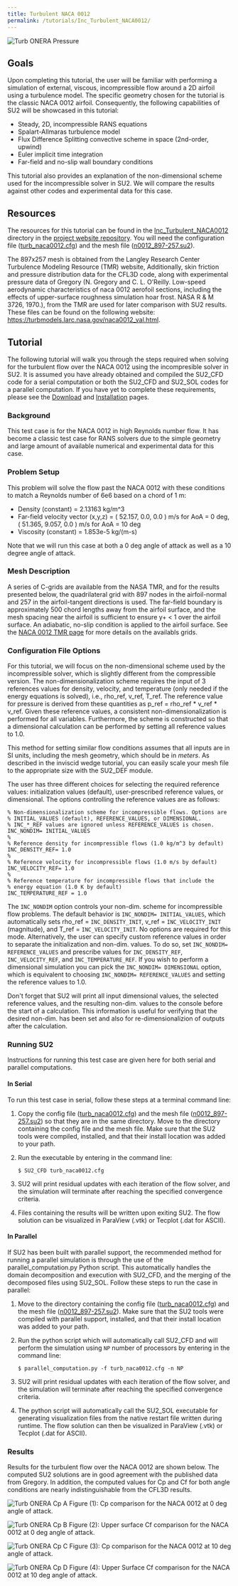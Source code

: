 ```yaml
---
title: Turbulent NACA 0012
permalink: /tutorials/Inc_Turbulent_NACA0012/
---
```


![Turb ONERA Pressure](../../Inc_Turbulent_NACA0012/images/n0012_cp_AoA10deg.png)

## Goals

Upon completing this tutorial, the user will be familiar with performing a simulation of external, viscous, incompressible flow around a 2D airfoil using a turbulence model. The specific geometry chosen for the tutorial is the classic NACA 0012 airfoil. Consequently, the following capabilities of SU2 will be showcased in this tutorial:
- Steady, 2D, incompressible RANS equations 
- Spalart-Allmaras turbulence model
- Flux Difference Splitting convective scheme in space (2nd-order, upwind)
- Euler implicit time integration
- Far-field and no-slip wall boundary conditions

This tutorial also provides an explanation of the non-dimensional scheme used for the incompressible solver in SU2. We will compare the results against other codes and experimental data for this case.


## Resources

The resources for this tutorial can be found in the [Inc_Turbulent_NACA0012](https://github.com/su2code/su2code.github.io/tree/master/Inc_Turbulent_NACA0012) directory in the [project website repository](https://github.com/su2code/su2code.github.io). You will need the configuration file ([turb_naca0012.cfg](../../Inc_Turbulent_NACA0012/turb_naca0012.cfg)) and the mesh file ([n0012_897-257.su2](../../Inc_Turbulent_NACA0012/n0012_897-257.su2)).

 The 897x257 mesh is obtained from the Langley Research Center Turbulence Modeling Resource (TMR) website, Additionally, skin friction and pressure distribution data for the CFL3D code, along with experimental pressure data of Gregory (N. Gregory and C. L. O’Reilly. Low-speed aerodynamic characteristics of naca 0012 aerofoil sections, including the effects
of upper-surface roughness simulation hoar frost. NASA R & M 3726, 1970.), from the TMR are used for later comparison with SU2 results. These files can be found on the following website: https://turbmodels.larc.nasa.gov/naca0012_val.html.

## Tutorial

The following tutorial will walk you through the steps required when solving for the turbulent flow over the NACA 0012 using the incompresible solver in SU2. It is assumed you have already obtained and compiled the SU2_CFD code for a serial computation or both the SU2_CFD and SU2_SOL codes for a parallel computation. If you have yet to complete these requirements, please see the [Download](/docs/Download/) and [Installation](/docs/Installation/) pages.

### Background

This test case is for the NACA 0012 in high Reynolds number flow. It has become a classic test case for RANS solvers due to the simple geometry and large amount of available numerical and experimental data for this case.

### Problem Setup

This problem will solve the flow past the NACA 0012 with these conditions to match a Reynolds number of 6e6 based on a chord of 1 m:
- Density (constant) = 2.13163 kg/m^3
- Far-field velocity vector (x,y,z) = ( 52.157, 0.0, 0.0 ) m/s for AoA = 0 deg, ( 51.365, 9.057, 0.0 ) m/s for AoA = 10 deg
- Viscosity (constant) = 1.853e-5 kg/(m-s)

Note that we will run this case at both a 0 deg angle of attack as well as a 10 degree angle of attack.

### Mesh Description

A series of C-grids are available from the NASA TMR, and for the results presented below, the quadrilateral grid with 897 nodes in the airfoil-normal and 257 in the airfoil-tangent directions is used. The far-field boundary is approximately 500 chord lengths away from the airfoil surface, and the mesh spacing near the airfoil is sufficient to ensure y+ < 1 over the airfoil surface. An adiabatic, no-slip condition is applied to the airfoil surface. See the [NACA 0012 TMR page](https://turbmodels.larc.nasa.gov/naca0012_val.html) for more details on the availabls grids.


### Configuration File Options

For this tutorial, we will focus on the non-dimensional scheme used by the incompressible solver, which is slightly different from the compressible version. The non-dimensionalization scheme requires the input of 3 references values for density, velocity, and temperature (only needed if the energy equations is solved), i.e., rho_ref, v_ref, T_ref. The reference value for pressure is derived from these quantities as p_ref = rho_ref * v_ref * v_ref. Given these reference values, a consistent non-dimensionalization is performed for all variables. Furthermore, the scheme is constructed so that a dimensional calculation can be performed by setting all reference values to 1.0.

This method for setting similar flow conditions assumes that all inputs are in SI units, including the mesh geometry, which should be in *meters*. As described in the inviscid wedge tutorial, you can easily scale your mesh file to the appropriate size with the SU2_DEF module.

The user has three different choices for selecting the required reference values: initialization values (default), user-prescribed reference values, or dimensional. The options controlling the reference values are as follows:

```
% Non-dimensionalization scheme for incompressible flows. Options are
% INITIAL_VALUES (default), REFERENCE_VALUES, or DIMENSIONAL.
% INC_*_REF values are ignored unless REFERENCE_VALUES is chosen.
INC_NONDIM= INITIAL_VALUES
%
% Reference density for incompressible flows (1.0 kg/m^3 by default)
INC_DENSITY_REF= 1.0
%
% Reference velocity for incompressible flows (1.0 m/s by default)
INC_VELOCITY_REF= 1.0
%
% Reference temperature for incompressible flows that include the
% energy equation (1.0 K by default)
INC_TEMPERATURE_REF = 1.0
```

The `INC_NONDIM` option controls your non-dim. scheme for incompressible flow problems. The default behavior is `INC_NONDIM= INITIAL_VALUES`, which automatically sets rho_ref = `INC_DENSITY_INIT`, v_ref = `INC_VELOCITY_INIT` (magnitude), and T_ref = `INC_VELOCITY_INIT`. No options are required for this mode. Alternatively, the user can specify custom reference values in order to separate the initialization and non-dim. values. To do so, set `INC_NONDIM= REFERENCE_VALUES` and prescribe values for `INC_DENSITY_REF`, `INC_VELOCITY_REF`, and `INC_TEMPERATURE_REF`. If you wish to perform a dimensional simulation you can pick the `INC_NONDIM= DIMENSIONAL` option, which is equivalent to choosing  `INC_NONDIM= REFERENCE_VALUES` and setting the reference values to 1.0.

Don't forget that SU2 will print all input dimensional values, the selected reference values, and the resulting non-dim. values to the console before the start of a calculation. This information is useful for verifying that the desired non-dim. has been set and also for re-dimensionalizion of outputs after the calculation.

### Running SU2

Instructions for running this test case are given here for both serial and parallel computations.

#### In Serial

To run this test case in serial, follow these steps at a terminal command line:
1. Copy the config file ([turb_naca0012.cfg](../../Inc_Turbulent_NACA0012/turb_naca0012.cfg)) and the mesh file ([n0012_897-257.su2](../../Inc_Turbulent_NACA0012/n0012_897-257.su2)) so that they are in the same directory. Move to the directory containing the config file and the mesh file. Make sure that the SU2 tools were compiled, installed, and that their install location was added to your path.
 2. Run the executable by entering in the command line:
      
    ```
    $ SU2_CFD turb_naca0012.cfg
    ```

 3. SU2 will print residual updates with each iteration of the flow solver, and the simulation will terminate after reaching the specified convergence criteria.
 4. Files containing the results will be written upon exiting SU2. The flow solution can be visualized in ParaView (.vtk) or Tecplot (.dat for ASCII).

#### In Parallel

If SU2 has been built with parallel support, the recommended method for running a parallel simulation is through the use of the parallel_computation.py Python script. This automatically handles the domain decomposition and execution with SU2_CFD, and the merging of the decomposed files using SU2_SOL. Follow these steps to run the case in parallel:
 1. Move to the directory containing the config file ([turb_naca0012.cfg](../../Inc_Turbulent_NACA0012/turb_naca0012.cfg)) and the mesh file ([n0012_897-257.su2](../../Inc_Turbulent_NACA0012/n0012_897-257.su2)). Make sure that the SU2 tools were compiled with parallel support, installed, and that their install location was added to your path.
 2. Run the python script which will automatically call SU2_CFD and will perform the simulation using `NP` number of processors by entering in the command line:

    ```
    $ parallel_computation.py -f turb_naca0012.cfg -n NP
    ```

 3. SU2 will print residual updates with each iteration of the flow solver, and the simulation will terminate after reaching the specified convergence criteria.
 4. The python script will automatically call the SU2_SOL executable for generating visualization files from the native restart file written during runtime. The flow solution can then be visualized in ParaView (.vtk) or Tecplot (.dat for ASCII).

### Results

Results for the turbulent flow over the NACA 0012 are shown below. The computed SU2 solutions are in good agreement with the published data from Gregory. In addition, the computed values for Cp and Cf for both angle conditions are nearly indistinguishable from the CFL3D results.
     
![Turb ONERA Cp A](../../Inc_Turbulent_NACA0012/images/n0012_cp_AoA0deg.png)
Figure (1): Cp comparison for the NACA 0012 at 0 deg angle of attack.

![Turb ONERA Cp B](../../Inc_Turbulent_NACA0012/images/n0012_cf_AoA0deg.png)
Figure (2): Upper surface Cf comparison for the NACA 0012 at 0 deg angle of attack.

![Turb ONERA Cp C](../../Inc_Turbulent_NACA0012/images/n0012_cp_AoA10deg.png)
Figure (3): Cp comparison for the NACA 0012 at 10 deg angle of attack.

![Turb ONERA Cp D](../../Inc_Turbulent_NACA0012/images/n0012_cf_AoA10deg.png)
Figure (4): Upper Surface Cf comparison for the NACA 0012 at 10 deg angle of attack.

